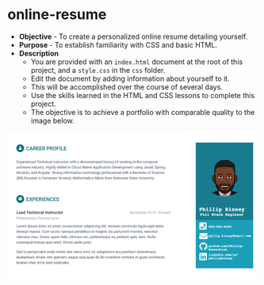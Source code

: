# online-resume

* **Objective** - To create a personalized online resume detailing yourself.
* **Purpose** - To establish familiarity with CSS and basic HTML.
* **Description**
    * You are provided with an `index.html` document at the root of this project, and a `style.css` in the `css` folder.
    * Edit the document by adding information about yourself to it.
    * This will be accomplished over the course of several days.
    * Use the skills learned in the HTML and CSS lessons to complete this project.
    * The objective is to achieve a portfolio with comparable quality to the image below.

![](./img/portfolio-example.png)